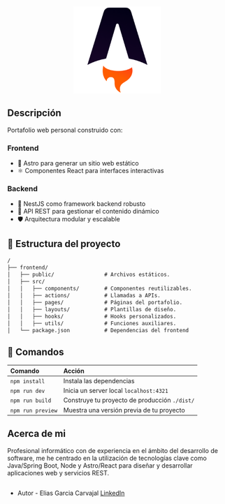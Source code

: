 <p align="center">
  <a href="http://nestjs.com/" target="blank"><img src="https://raw.githubusercontent.com/github/explore/5cc0a03a302ec862c4aeac2a22a513ae31c35432/topics/astro/astro.png" width="200" alt="Nest Logo" /></a>
</p>

## Descripción

Portafolio web personal construido con:

### Frontend
- 🚀 Astro para generar un sitio web estático
- ⚛️ Componentes React para interfaces interactivas

### Backend
- 🦁 NestJS como framework backend robusto
- 🔄 API REST para gestionar el contenido dinámico
- 🛡️ Arquitectura modular y escalable

## 🚀 Estructura del proyecto

```text
/ 
├── frontend/ 
│   ├── public/                # Archivos estáticos.
│   ├── src/ 
│   │   ├── components/        # Componentes reutilizables.
│   │   ├── actions/           # Llamadas a APIs.
│   │   ├── pages/             # Páginas del portafolio.
│   │   ├── layouts/           # Plantillas de diseño.
│   │   ├── hooks/             # Hooks personalizados.
│   │   ├── utils/             # Funciones auxiliares.
│   └── package.json           # Dependencias del frontend
```

## 🧞 Comandos

| Comando                   | Acción                                           |
| :------------------------ | :----------------------------------------------- |
| `npm install`             | Instala las dependencias                         |
| `npm run dev`             | Inicia un server local `localhost:4321`          |
| `npm run build`           | Construye tu proyecto de producción `./dist/`    |
| `npm run preview`         | Muestra una versión previa de tu proyecto        |

## Acerca de mi

Profesional informático con de experiencia en el ámbito del desarrollo de software, me he centrado en la utilización de tecnologías clave como Java/Spring Boot, Node y Astro/React para diseñar y desarrollar aplicaciones web y servicios REST.

##

- Autor - Elias Garcia Carvajal [LinkedIn](www.linkedin.com/in/knoxknx)
